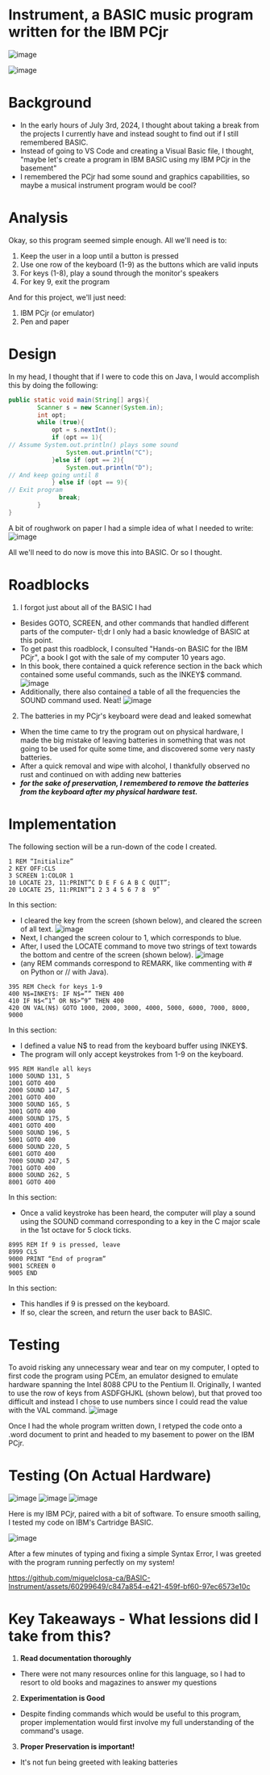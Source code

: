 # Instrument, a BASIC music program written for the IBM PCjr

![image](https://github.com/miguelclosa-ca/BASIC-Instrument/assets/60299649/a8c6247c-99ec-4a7d-b388-939b81a386ae)

![image](https://github.com/miguelclosa-ca/BASIC-Instrument/assets/60299649/7d70b7b7-d8b7-4c4e-81ac-9d68b177f524)

# Background
* In the early hours of July 3rd, 2024, I thought about taking a break from the projects I currently have and instead sought to find out if I still remembered BASIC.
* Instead of going to VS Code and creating a Visual Basic file, I thought, "maybe let's create a program in IBM BASIC using my IBM PCjr in the basement"
* I remembered the PCjr had some sound and graphics capabilities, so maybe a musical instrument program would be cool?

# Analysis
Okay, so this program seemed simple enough. All we'll need is to:
1. Keep the user in a loop until a button is pressed
2. Use one row of the keyboard (1-9) as the buttons which are valid inputs
3. For keys (1-8), play a sound through the monitor's speakers
4. For key 9, exit the program

And for this project, we'll just need:
1. IBM PCjr (or emulator)
2. Pen and paper

# Design
In my head, I thought that if I were to code this on Java, I would accomplish this by doing the following:
```java
public static void main(String[] args){
        Scanner s = new Scanner(System.in);
        int opt;
        while (true){
            opt = s.nextInt();
            if (opt == 1){
// Assume System.out.println() plays some sound
                System.out.println("C");
            }else if (opt == 2){
                System.out.println("D");
// And keep going until 8
            } else if (opt == 9){
// Exit program
              break;
        }
}
```

A bit of roughwork on paper I had a simple idea of what I needed to write:
![image](https://github.com/miguelclosa-ca/BASIC-Instrument/assets/60299649/eddf9786-96fd-4124-9d8c-60a6b463d157)


All we'll need to do now is move this into BASIC. Or so I thought. 

# Roadblocks
1. I forgot just about all of the BASIC I had
* Besides GOTO, SCREEN, and other commands that handled different parts of the computer- tl;dr I only had a basic knowledge of BASIC at this point.
* To get past this roadblock, I consulted "Hands-on BASIC for the IBM PCjr", a book I got with the sale of my computer 10 years ago.
* In this book, there contained a quick reference section in the back which contained some useful commands, such as the INKEY$ command.
![image](https://github.com/miguelclosa-ca/BASIC-Instrument/assets/60299649/3eaa3cec-9132-47a8-8ae6-04924318df62)
* Additionally, there also contained a table of all the frequencies the SOUND command used. Neat!
![image](https://github.com/miguelclosa-ca/BASIC-Instrument/assets/60299649/6a9237c7-e32c-46a6-85f8-23a498d32158)

2. The batteries in my PCjr's keyboard were dead and leaked somewhat
* When the time came to try the program out on physical hardware, I made the big mistake of leaving batteries in something that was not going to be used for quite some time, and discovered some very nasty batteries.
* After a quick removal and wipe with alcohol, I thankfully observed no rust and continued on with adding new batteries
* ***for the sake of preservation, I remembered to remove the batteries from the keyboard after my physical hardware test.***

# Implementation
The following section will be a run-down of the code I created.
```
1 REM “Initialize”
2 KEY OFF:CLS
3 SCREEN 1:COLOR 1
10 LOCATE 23, 11:PRINT”C D E F G A B C QUIT”;
20 LOCATE 25, 11:PRINT”1 2 3 4 5 6 7 8  9”
```
In this section:
* I cleared the key from the screen (shown below), and cleared the screen of all text.
![image](https://github.com/miguelclosa-ca/BASIC-Instrument/assets/60299649/f02b2fa9-2bc8-4c76-a3fd-5b9f125744c2)
* Next, I changed the screen colour to 1, which corresponds to blue.
* After, I used the LOCATE command to move two strings of text towards the bottom and centre of the screen (shown below).
![image](https://github.com/miguelclosa-ca/BASIC-Instrument/assets/60299649/fe02745e-974c-4613-aaf1-f95bcd69b8f9)
* (any REM commands correspond to REMARK, like commenting with # on Python or // with Java).

```
395 REM Check for keys 1-9
400 N$=INKEY$: IF N$=”” THEN 400
410 IF N$<”1” OR N$>”9” THEN 400
420 ON VAL(N$) GOTO 1000, 2000, 3000, 4000, 5000, 6000, 7000, 8000, 9000
```
In this section:
* I defined a value N$ to read from the keyboard buffer using INKEY$.
* The program will only accept keystrokes from 1-9 on the keyboard.
```
995 REM Handle all keys
1000 SOUND 131, 5
1001 GOTO 400
2000 SOUND 147, 5
2001 GOTO 400
3000 SOUND 165, 5
3001 GOTO 400
4000 SOUND 175, 5
4001 GOTO 400
5000 SOUND 196, 5
5001 GOTO 400
6000 SOUND 220, 5
6001 GOTO 400
7000 SOUND 247, 5
7001 GOTO 400
8000 SOUND 262, 5
8001 GOTO 400
```
In this section:
* Once a valid keystroke has been heard, the computer will play a sound using the SOUND command corresponding to a key in the C major scale in the 1st octave for 5 clock ticks.
```
8995 REM If 9 is pressed, leave
8999 CLS 
9000 PRINT “End of program”
9001 SCREEN 0
9005 END
```
In this section:
* This handles if 9 is pressed on the keyboard.
* If so, clear the screen, and return the user back to BASIC.

# Testing
To avoid risking any unnecessary wear and tear on my computer, I opted to first code the program using PCEm, an emulator designed to emulate hardware spanning the Intel 8088 CPU to the Pentium II. 
Originally, I wanted to use the row of keys from ASDFGHJKL (shown below), but that proved too difficult and instead I chose to use numbers since I could read the value with the VAL command.
![image](https://github.com/miguelclosa-ca/BASIC-Instrument/assets/60299649/abbe6c37-601c-4ba5-a73f-fcaa41b53bc9)

Once I had the whole program written down, I retyped the code onto a .word document to print and headed to my basement to power on the IBM PCjr.

# Testing (On Actual Hardware)
![image](https://github.com/miguelclosa-ca/BASIC-Instrument/assets/60299649/033f06fa-97d5-4a57-b8d8-002a79bbc0fc)
![image](https://github.com/miguelclosa-ca/BASIC-Instrument/assets/60299649/16482a8e-afa4-4518-a584-8f3c036dcce8)
![image](https://github.com/miguelclosa-ca/BASIC-Instrument/assets/60299649/e3b654ae-ac67-4729-80f8-3322624a8679)

Here is my IBM PCjr, paired with a bit of software. To ensure smooth sailing, I tested my code on IBM's Cartridge BASIC.

![image](https://github.com/miguelclosa-ca/BASIC-Instrument/assets/60299649/d550f76c-fae8-4602-9e5c-fc8c78b82bac)

After a few minutes of typing and fixing a simple Syntax Error, I was greeted with the program running perfectly on my system!

https://github.com/miguelclosa-ca/BASIC-Instrument/assets/60299649/c847a854-e421-459f-bf60-97ec6573e10c

# Key Takeaways - What lessions did I take from this?

1. **Read documentation thoroughly**
* There were not many resources online for this language, so I had to resort to old books and magazines to answer my questions
2. **Experimentation is Good**
* Despite finding commands which would be useful to this program, proper implementation would first involve my full understanding of the command's usage. 
3. **Proper Preservation is important!**
* It's not fun being greeted with leaking batteries
